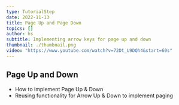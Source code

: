 ```yaml
---
type: TutorialStep
date: 2022-11-13
title: Page Up and Page Down
topics: []
author: hs
subtitle: Implementing arrow keys for page up and down
thumbnail: ./thumbnail.png
video: "https://www.youtube.com/watch?v=72Dt_U9DQh4&start=60s"
---
```


## Page Up and Down

- How to implement Page Up & Down
- Reusing functionality for Arrow Up & Down to implement paging
